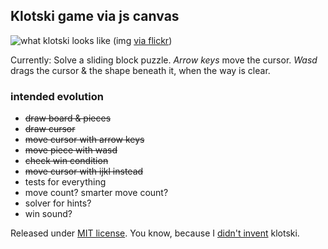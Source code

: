 ## Klotski game via js canvas

![what klotski looks like](https://farm6.staticflickr.com/5491/13933588087_01571368ea_m_d.jpg)
(img [via flickr](https://www.flickr.com/photos/18099895@N06/13933588087))

Currently: Solve a sliding block puzzle. _Arrow keys_ move the cursor. _Wasd_ drags the cursor & the shape beneath it, when the way is clear.

### intended evolution

* ~~draw board & pieces~~
* ~~draw cursor~~
* ~~move cursor with arrow keys~~
* ~~move piece with wasd~~
* ~~check win condition~~
* ~~move cursor with ijkl instead~~
* tests for everything
* move count? smarter move count?
* solver for hints?
* win sound?

Released under [MIT license](http://choosealicense.com/licenses/mit/). You know, because I [didn't invent](http://en.wikipedia.org/wiki/Klotski) klotski.